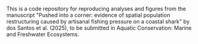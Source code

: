 
This is a code repository for reproducing analyses and figures from the manuscript "Pushed into a corner: evidence of spatial population restructuring caused by artisanal fishing pressure on a coastal shark" by dos Santos et al. (2025), to be submitted in Aquatic Conservation: Marine and Freshwater Ecosystems. 
